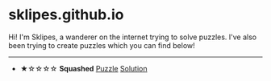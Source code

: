 # sklipes.github.io
Hi! I'm Sklipes, a wanderer on the internet trying to solve puzzles. I've also been trying to create puzzles which you can find below!

---

* ★☆☆☆☆ **Squashed** [Puzzle](https://sklipes.github.io/puzzlepdfs/squashed.pdf) [Solution](https://sklipes.github.io/solution/squashed)
